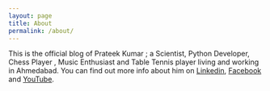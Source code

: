 ```yaml
---
layout: page
title: About
permalink: /about/
---
```


This is the official blog of Prateek Kumar ; a Scientist, Python Developer, Chess Player , Music Enthusiast and Table Tennis player living and working in Ahmedabad. You can find out more info about him on [Linkedin](https://www.linkedin.com/in/prateekkumarpython/), [Facebook](https://www.facebook.com/prateekkumarpython/) and [YouTube](https://www.youtube.com/c/prateekkumarpython/).
